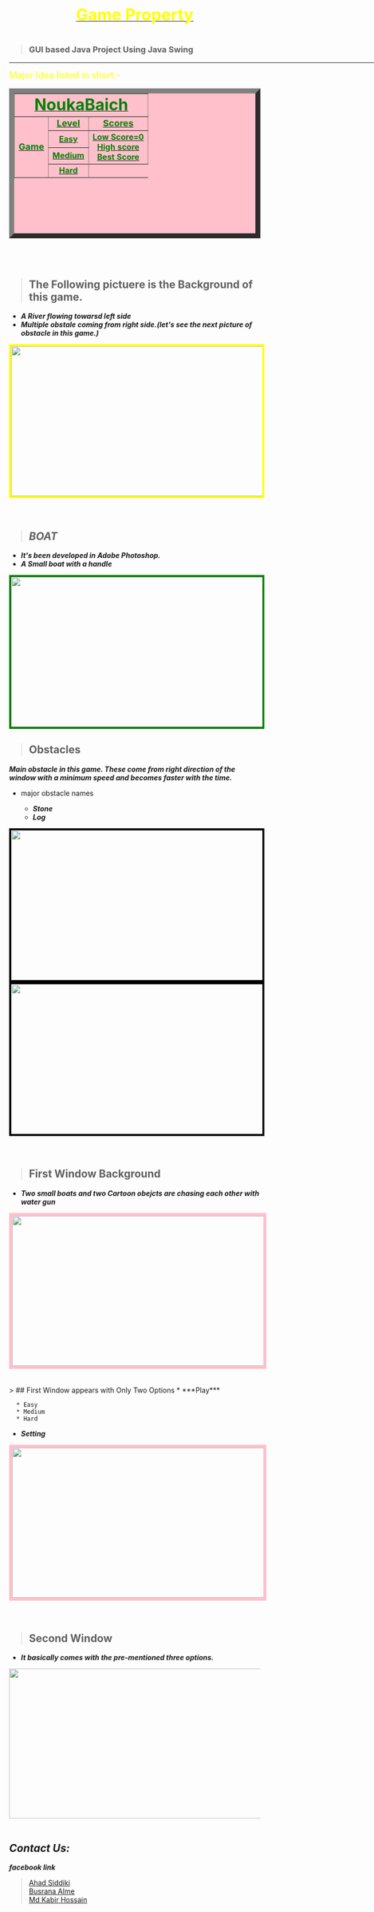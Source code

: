 <center><b><u><font color="Yellow" size="6">Game Property</font></u></b></center>
<br/>

 > ### GUI based Java Project Using Java Swing
<hr color="purple" width=1000>  

<table border=10 bgcolor="pink" width= 500 height=300>
    <thead> <font size="4" color=" yellow" > Major Idea listed in short:- </font></thead>
    <tbody>
        <tr>
              <td colspan="3"> <center><b><u><font color="Green" size="6">NoukaBaich</u></b></center></td>
        </tr>
        <tr>
                <td rowspan="5"> <b><u><font color="Green" size="4">Game</u></b></td>
                <td><b><u><center><font color="Green" size="4">Level</u></b></center></td>
                <td><b><u><center><font color="Green" size="4">Scores</u></b></center></td>
        </tr>
        <tr>
                <td><b><u><center><font color="Green" size="3">Easy</u></b></center></td>
                <td rowspan="2"><b><u><center><font color="Green" size="3">Low Score=0<br>High score<br>Best Score<br>
                <Best Score></u></b></center></td>
        </tr>
             <td><b><u><center><font color="Green" size="3">Medium</u></b></center></td>
        <tr>
        </tr>
             <td><b><u><center><font color="Green" size="3">Hard</u></b></center></td>
        <tr>
        </tr>
   </tbody>
</table>
<br/>
<br/>





>## The Following pictuere is the Background of this game.
*  ***A River  flowing towarsd left side***  
*  ***Multiple obstale coming from right side.(let's see the next picture of obstacle in this game.)***

<font color="yellow">
<img src="River.png" height=300 width=1000 border=4>
</font color>
<br/>
<br/>
<br/>  

>## ***BOAT***  

 * ***It's been developed in Adobe Photoshop.***
 * ***A Small boat with a handle***

<font color="Green">
<img src="boat1.png"  height=300 width=1000 border=4>
</font>


> ## Obstacles

***Main obstacle in this game. These come from right direction of the window with a minimum speed and becomes faster with the time.***  
* major obstacle names  

    * ***Stone***
    * ***Log***

<font color="Black">
<img src="stone.png" height=300 width=1000 border=4>
<img src="Log.png" height=300 width=1000 border=4>
</font>  
<br/>
<br/>
<br/>

> ## First Window Background  
* ***Two small boats and two Cartoon obejcts are chasing each other with water gun***
<font color="Pink">
<img src="frame2.png" height=300 width=1000 border=6>
</font>
<br/>
<br/>
<br/>
> ## First Window appears with Only Two Options
* ***Play***   

      * Easy  
      * Medium  
      * Hard

* ***Setting***
  

<font color ="pink">
<img src="FirstWindow.png" height=300 width=1000 border=6>
</font>  
<br>
<br><br>

> ## Second Window   
* ***It basically comes with the pre-mentioned three options.***


<font color="Blue">
<img src="SndWindow.png" height=300 width=1000 border=>
</font>
<br>
<br>

## ***Contact Us:***
***facebook link***

>[Ahad Siddiki](https://www.facebook.com/ahad.siddike)  
[Busrana Alme](https://www.facebook.com/search/top?q=busrana%20alme)  
[Md Kabir Hossain](https://www.facebook.com/Kabir.Hossain2429/)


